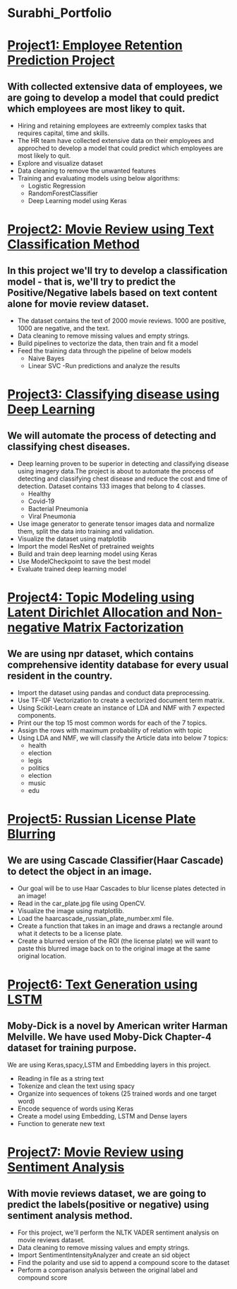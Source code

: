 # Surabhi_Portfolio


# [Project1: Employee Retention Prediction Project](https://github.com/Surabhi-1996/Human_Resources)

## With collected extensive data of employees, we are going to develop a model that could predict which employees are most likey to quit.

- Hiring and retaining employees are extreemly complex tasks that requires capital, time and skills.
- The HR team have collected extensive data on their employees and approched to develop a model that could predict which employees are most likely to quit.
- Explore and visualize dataset
- Data cleaning to remove the unwanted features
- Training and evaluating models using below algorithms:
  - Logistic Regression 
  - RandomForestClassifier
  - Deep Learning model using Keras


# [Project2: Movie Review using Text Classification Method](https://github.com/Surabhi-1996/movie_review1)

## In this project we'll try to develop a classification model - that is, we'll try to predict the Positive/Negative labels based on text content alone for movie review dataset.

- The dataset contains the text of 2000 movie reviews. 1000 are positive, 1000 are negative, and the text.
- Data cleaning to remove missing values and empty strings.
- Build pipelines to vectorize the data, then train and fit a model
- Feed the training data through the pipeline of below models
  - Naive Bayes
  - Linear SVC
-Run predictions and analyze the results 


# [Project3: Classifying disease using Deep Learning](https://github.com/Surabhi-1996/disease_xray_classification)

## We will automate the process of detecting and classifying chest diseases. 

- Deep learning proven to be superior in detecting and classifying disease using imagery data.The project is about to automate the process of detecting and classifying chest disease and reduce the cost and time of detection. Dataset contains 133 images that belong to 4 classes.
  - Healthy
  - Covid-19
  - Bacterial Pneumonia
  - Viral Pneumonia
- Use image generator to generate tensor images data and normalize them, split the data into training and validation.
- Visualize the dataset using matplotlib
- Import the model ResNet of pretrained weights
- Build and train deep learning model using Keras
- Use ModelCheckpoint to save the best model
- Evaluate trained deep learning model


# [Project4: Topic Modeling using Latent Dirichlet Allocation and Non-negative Matrix Factorization](https://github.com/Surabhi-1996/topic_modeling)

## We are using npr dataset, which contains comprehensive identity database for every usual resident in the country.

- Import the dataset using pandas and conduct data preprocessing.
- Use TF-IDF Vectorization to create a vectorized document term matrix. 
- Using Scikit-Learn create an instance of LDA and NMF with 7 expected components.
- Print our the top 15 most common words for each of the 7 topics.
- Assign the rows with maximum probability of relation with topic
- Using LDA and NMF, we will classify the Article data into below 7 topics:
  - health
  - election
  - legis
  - politics
  - election
  - music
  - edu


# [Project5: Russian License Plate Blurring](https://github.com/Surabhi-1996/object_detection)

## We are using Cascade Classifier(Haar Cascade) to detect the object in an image.

- Our goal will be to use Haar Cascades to blur license plates detected in an image!
- Read in the car_plate.jpg file using OpenCV.
- Visualize the image using matplotlib.
- Load the haarcascade_russian_plate_number.xml file.
- Create a function that takes in an image and draws a rectangle around what it detects to be a license plate.
- Create a blurred version of the ROI (the license plate) we will want to paste this blurred image back on to the original image at the same original location.


# [Project6: Text Generation using LSTM](https://github.com/Surabhi-1996/text_generation)

## Moby-Dick is a novel by American writer Harman Melville. We have used Moby-Dick Chapter-4 dataset for training purpose.

We are using Keras,spacy,LSTM and Embedding layers in this project.

- Reading in file as a string text
- Tokenize and clean the text using spacy
- Organize into sequences of tokens (25 trained words and one target word)
- Encode sequence of words using Keras
- Create a model using Embedding, LSTM and Dense layers
- Function to generate new text


# [Project7: Movie Review using Sentiment Analysis](https://github.com/Surabhi-1996/movie_review2)

## With movie reviews dataset, we are going to predict the labels(positive or negative) using sentiment analysis method.

- For this project, we'll perform the NLTK VADER sentiment analysis on movie reviews dataset.
- Data cleaning to remove missing values and empty strings.
- Import SentimentIntensityAnalyzer and create an sid object
- Find the polarity and use sid to append a compound score to the dataset
- Perform a comparison analysis between the original label and compound score
